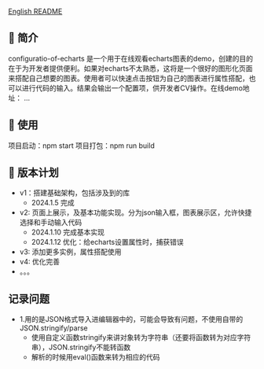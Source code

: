 [English README](README.en.md)

## 📣 简介

configuratio-of-echarts 是一个用于在线观看echarts图表的demo，创建的目的在于为开发者提供便利。如果对echarts不太熟悉，这将是一个很好的图形化页面来搭配自己想要的图表。使用者可以快速点击按钮为自己的图表进行属性搭配，也可以进行代码的输入。结果会输出一个配置项，供开发者CV操作。在线demo地址： ...

## 📝 使用

项目启动：npm start
项目打包：npm run build

## 📃 版本计划

* v1：搭建基础架构，包括涉及到的库
    - 2024.1.5 完成
* v2: 页面上展示，及基本功能实现。分为json输入框，图表展示区，允许快捷选择和手动输入代码
    - 2024.1.10 完成基本实现
    - 2024.1.12 优化：给echarts设置属性时，捕获错误
* v3: 添加更多实例，属性搭配使用
* v4: 优化完善
* 。。。

## 记录问题
* 1.用的是JSON格式导入进编辑器中的，可能会导致有问题，不使用自带的JSON.stringify/parse
    - 使用自定义函数stringify来讲对象转为字符串（还要将函数转为对应字符串），JSON.stringify不能转函数
    - 解析的时候用eval()函数来转为相应的代码